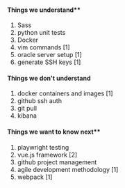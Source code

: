 #### Things we understand**
1.  Sass
2.  python unit tests 
3.  Docker
4.  vim commands [1]
5.  oracle server setup [1]
6.  generate SSH keys [1]
#### Things we don't understand
1. docker containers and images [1]
2. github ssh auth
3. git pull
4. kibana
#### Things we want to know next**
1.  playwright testing
2.  vue.js framework [2]
3.  github project management
4.  agile development methodology [1]
5.  webpack [1]
